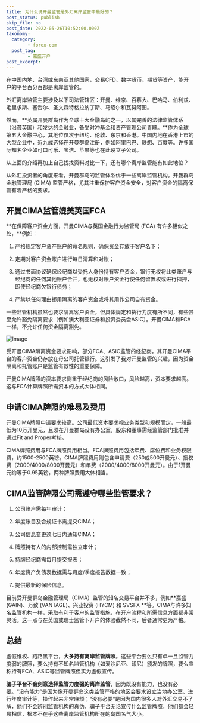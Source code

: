 ```yaml
---
title: 为什么说开曼监管是外汇离岸监管中最好的？
post_status: publish
skip_file: no
post_date: 2022-05-26T10:52:00.000Z
taxonomy:
  category:
        - forex-com
  post_tag:
        - 嘉盛开户
post_excerpt: 
---
```

在中国内地、台湾或东南亚其他国家，交易CFD、数字货币、期货等资产，能开户的平台百分百都是离岸监管的。

外汇离岸监管主要涉及以下司法管辖区：开曼、维京、百慕大、巴哈马、伯利兹、毛里求斯、塞舌尔、圣文森特格拉纳丁斯、马绍尔和瓦努阿图。

然而，**英属开曼群岛作为全球十大金融岛屿之一，以其完善的法律监管体系（沿袭英国）和发达的金融业，备受对冲基金和资产管理公司青睐。**作为全球第五大金融中心，其地位仅次于纽约、伦敦、东京和香港。中国内地在香港上市的大型企业中，近九成选择在开曼群岛注册，例如阿里巴巴、联想、百度等。许多国际知名企业如可口可乐、宝洁、苹果等也在此设立子公司。

从上面的介绍再加上自己找找资料对比一下，还有哪个离岸监管能有如此地位？

从外汇投资者的角度来看，开曼群岛的监管体系优于一些离岸监管机构。开曼群岛金融管理局 (CIMA) 监管严格，尤其注重保护客户资金安全，对客户资金的隔离保管有着严格的要求。

## 开曼CIMA监管媲美英国FCA

**在保障客户资金方面，开曼CIMA与英国金融行为监管局 (FCA) 有许多相似之处，**例如：

1. 严格规定客户资产账户的命名规则，确保资金存放于客户名下；

1. 定期对客户资金账户进行每日清算和对账；

1. 通过书面协议确保经纪商以受托人身份持有客户资金，银行无权将此类账户与经纪商的任何其他账户合并，也无权对账户资金行使任何留置权或进行扣押，即使经纪商欠银行债务；

1. 严禁以任何理由挪用隔离的客户资金或将其用作公司自有资金。

一些监管机构虽然也要求隔离客户资金，但具体规定和执行力度有所不同，有些甚至允许豁免隔离要求（例如澳大利亚证券和投资委员会ASIC）。开曼CIMA和FCA一样，不允许任何资金隔离豁免。

![Image](https://prod-files-secure.s3.us-west-2.amazonaws.com/39ed1227-6d7d-4570-be36-9ccd4a2c4241/bd849744-3fcb-4a37-8312-357962c8f065/image.png?X-Amz-Algorithm=AWS4-HMAC-SHA256&X-Amz-Content-Sha256=UNSIGNED-PAYLOAD&X-Amz-Credential=ASIAZI2LB466WK3275JF%2F20250404%2Fus-west-2%2Fs3%2Faws4_request&X-Amz-Date=20250404T221422Z&X-Amz-Expires=3600&X-Amz-Security-Token=IQoJb3JpZ2luX2VjEKb%2F%2F%2F%2F%2F%2F%2F%2F%2F%2FwEaCXVzLXdlc3QtMiJHMEUCIEqW1vW2eTQipUz1l5%2FkG6hgH3iJLGd46%2FWWevbkxDDzAiEA68bXYtx0HAQXNLZoNtIow395Qm56UTfp7E01sBQ3Regq%2FwMIHxAAGgw2Mzc0MjMxODM4MDUiDJiyoDie%2FW3xayLsHCrcA9odEoIAgNNxHWdzObN72j6jlJJ5%2F3pamhkXVxT8TqTzfF3%2FzScEfX95ptpNRNRdyzqpOUbmuIrCSZI6uSWmoxnikei6zzi2PeXLoDDiGEZ2i1oEZQ5u5AlCAmsRg9%2BZD9F5kW3PR0s7ruPywfD4U6xoQ0NwhyAOvXPnolLledpT1XA3A0LDPy3BGD%2FVtS%2BdJk9TUetHy3V%2BoDyFC4m1%2FIIzO%2FxCQoXM6VGia%2FW7GkwdndyeXmOyRBHTUZNjmyD4p0S7QD8KE%2B1g15JD5830ouS%2FSAZxskwzrzxrMNiCoRE0FY%2BSiCgQVAWheylv5eOwPY0X9TJXzdjMCYIol1TGgc0AZO2XJtWu46Lm3ST031g%2FMhKptodC%2B6U7gfSNYmEsW48ArDznEA3%2Ft4EC2UwKttMGb6IVks1RD5wmhmswMycL8iVYnFzREHBl%2Bp1uLbKVCBBxjt6zSzn3YhMVM%2Fa6Hr%2F4IYvP6noP4NypFAnQXP%2FEyuLYzzRmq9qNnmNvMl%2FNMcuQ2msFDJXZmYqQ3PS0S8ilBgehzKKa2B8YsKrRcEtDhiOZDqVYVKxU6hekY%2Fncl%2BfGhllBe9RKyd6TCdU8GHmppGGd3z4iCiHryUM6WJ92VYsShHhtWMW%2F%2FEHBMLWgwb8GOqUBeqdr51KonLFitOtooHJLOQ3g%2BSUgHpd%2FdlM4LCj4H6H45olIwBTnU0oVeaLqUcWsVfKvYX0CV7gG2%2FmSCY4dSaumuOLpTqrKzN5A1rRPmSduJw9aPpy4Odh4usjxoNooOvJdlZ6iAbyRt7sS2u8seSlJCnIEu6C2zaYUp%2F3l1%2F6CYflwzASo9Oszl5qaBw3i8XIDCjNmidLgseKl3sFrwIJhAZSw&X-Amz-Signature=9b43e0f5b3e00b84aa91230fb3f52e83956c6524abc2733aa36aefddf2b36b1f&X-Amz-SignedHeaders=host&x-id=GetObject)

受开曼CIMA隔离资金要求影响，部分FCA、ASIC监管的经纪商，其开曼CIMA平台的客户资金仍存放在母公司托管银行。这引发了我对开曼监管的兴趣，因为资金隔离和托管账户是监管有效性的重要保障。

开曼CIMA牌照的资本要求侧重于经纪商的风险敞口，风险越高，资本要求越高。这与FCA计算牌照所需资本的方式大体相同。

## **申请CIMA牌照的难易及费用**

开曼CIMA牌照申请要求较高。公司最低资本要求视业务类型和规模而定，一般最低为10万开曼元，且须在开曼群岛设有办公室，股东和董事需经监管部门批准并通过Fit and Proper考核。

CIMA牌照费用与FCA牌照费用相当。FCA牌照费用包括年费、席位费和业务权限费，约1500-2500英镑。CIMA牌照费用则包含申请费（250或500开曼元）、授权费（2000/4000/8000开曼元）和年费（2000/4000/8000开曼元）。由于1开曼元约等于0.95英镑，两种牌照费用大体相当。

## CIMA监管牌照公司需遵守哪些监管要求？

1. 公司账户需每年审计；

1. 年度账目及合规证书需提交CIMA；

1. 公司信息变更须七日内通知CIMA；

1. 牌照持有人的内部控制需独立审计；

1. 持牌经纪商需每月提交报表；

1. 年度资产负债表数据需与月度/季度报告数据一致；

1. 提供最新的保险信息。

目前受开曼群岛金融管理局（CIMA）监管的知名交易平台并不多，例如**嘉盛 (GAIN)、万致 (VANTAGE)、兴业投资 (HYCM) 和 SVSFX **等。CIMA与许多知名监管机构一样，采取有利于客户的监管措施，在开户流程和所需信息方面都非常灵活。这一点与在英国或瑞士监管下开户的体验截然不同，后者通常更为严格。

## 总结

虚假维权、跑路黑平台，**大多持有离岸监管牌照**。这些平台要么只有单一且监管力度弱的牌照，要么持有不知名监管机构（如爱沙尼亚、印尼）颁发的牌照，要么宣称持有FCA、ASIC等监管牌照但实为虚假宣传。

**骗子平台不会刻意选择监管力度强的离岸监管**，因为既没有能力，也没有必要。“没有能力”是因为像开曼群岛这类监管严格的地区会要求设立当地办公室、进行年度审计等，操作起来非常麻烦；“没有必要”是因为国内很多人对外汇交易不了解，他们不会辨别监管机构的真伪，骗子平台无论宣传什么监管牌照，他们都会轻易相信，根本不在乎这些离岸监管机构所在的岛国名气大小。